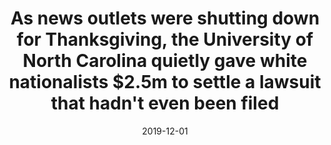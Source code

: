 ---
title: As news outlets were shutting down for Thanksgiving, the University of North Carolina quietly gave white nationalists $2.5m to settle a lawsuit that hadn't even been filed
date: 2019-12-01
source: BoingBoing
link: https://boingboing.net/2019/12/01/klan-museum-by-unc.html
---